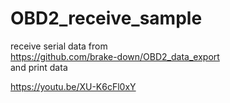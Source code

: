 # OBD2_receive_sample

receive serial data from  
https://github.com/brake-down/OBD2_data_export  
and print data  

https://youtu.be/XU-K6cFl0xY
